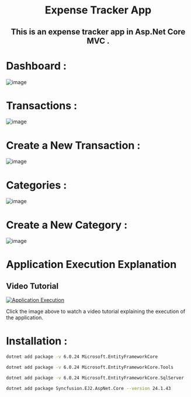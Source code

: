 <h1 align="center">Expense Tracker App</h1>

<h2 align="center">This is an expense tracker app in Asp.Net Core MVC .</h2>


# Dashboard :
![image](https://github.com/EnniouarMohammed/Expense-Tracker/assets/88623067/9f85517c-7192-4887-9919-760e594dcd58)



# Transactions :
![image](https://github.com/EnniouarMohammed/Expense-Tracker/assets/88623067/d76c1da9-2b7a-4b60-9065-0fa00333db48)


# Create a New Transaction :
![image](https://github.com/EnniouarMohammed/Expense-Tracker/assets/88623067/27714a6c-8feb-4004-ab78-fa2369b8cde1)


# Categories :
![image](https://github.com/EnniouarMohammed/Expense-Tracker/assets/88623067/83600cc9-26bd-46af-bb18-d4832b793aa3)


# Create a New Category :
![image](https://github.com/EnniouarMohammed/Expense-Tracker/assets/88623067/547cf414-753d-4239-8a70-2a52269cff4c)

# Application Execution Explanation
## Video Tutorial

[![Application Execution](https://img.youtube.com/vi/VNu1Wbi7FjE/0.jpg)](https://youtu.be/VNu1Wbi7FjE)

Click the image above to watch a video tutorial explaining the execution of the application.


# Installation :

```bash
dotnet add package -v 6.0.24 Microsoft.EntityFrameworkCore
```
```bash
dotnet add package -v 6.0.24 Microsoft.EntityFrameworkCore.Tools
```
```bash
dotnet add package -v 6.0.24 Microsoft.EntityFrameworkCore.SqlServer
```
```bash
dotnet add package Syncfusion.EJ2.AspNet.Core --version 24.1.43
```

